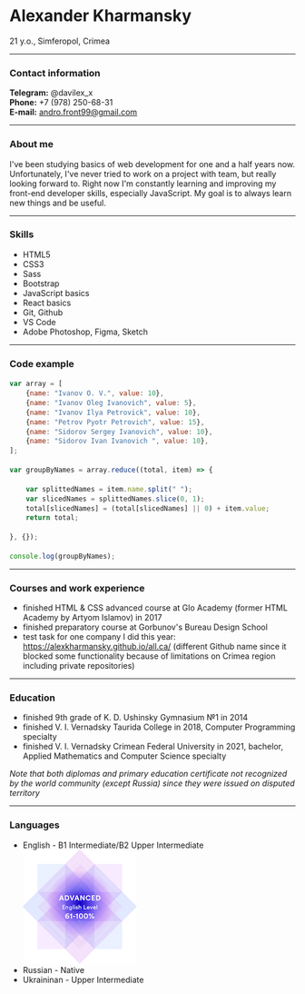 # Alexander Kharmansky
21 y.o., Simferopol, Crimea

***

### Contact information

__Telegram:__ @davilex_x  
__Phone:__ +7 (978) 250-68-31  
__E-mail:__ andro.front99@gmail.com

***

### About me

I've been studying basics of web development for one and a half years now. Unfortunately, I've never tried to work on a project with team, but really looking forward to. Right now I'm constantly learning and improving my front-end developer skills, especially JavaScript. My goal is to always learn new things and be useful.

***

### Skills
* HTML5
* CSS3
* Sass
* Bootstrap
* JavaScript basics
* React basics
* Git, Github
* VS Code
* Adobe Photoshop, Figma, Sketch

***

### Code example

```javascript
var array = [
    {name: "Ivanov O. V.", value: 10},
    {name: "Ivanov Oleg Ivanovich", value: 5},
    {name: "Ivanov Ilya Petrovick", value: 10},
    {name: "Petrov Pyotr Petrovich", value: 15},
    {name: "Sidorov Sergey Ivanovich", value: 10},
    {name: "Sidorov Ivan Ivanovich ", value: 10},
];

var groupByNames = array.reduce((total, item) => {

    var splittedNames = item.name.split(" ");
    var slicedNames = splittedNames.slice(0, 1);
    total[slicedNames] = (total[slicedNames] || 0) + item.value;
    return total;

}, {});

console.log(groupByNames);
```

***

### Courses and work experience
* finished HTML & CSS advanced course at Glo Academy (former HTML Academy by Artyom Islamov) in 2017
* finished preparatory course at Gorbunov's Bureau Design School
* test task for one company I did this year: https://alexkharmansky.github.io/all.ca/ (different Github name since it blocked some functionality because of limitations on Crimea region including private repositories)

***

### Education
* finished 9th grade of K. D. Ushinsky Gymnasium №1 in 2014
* finished V. I. Vernadsky Taurida College in 2018, Computer Programming specialty
* finished V. I. Vernadsky Crimean Federal University in 2021, bachelor, Applied Mathematics and Computer Science specialty  


_Note that both diplomas and primary education certificate not recognized by the world community (except Russia) since they were issued on disputed territory_

***

### Languages
* English - B1 Intermediate/B2 Upper Intermediate ![advanced english level](img/EFSET.png)
* Russian - Native
* Ukraininan - Upper Intermediate